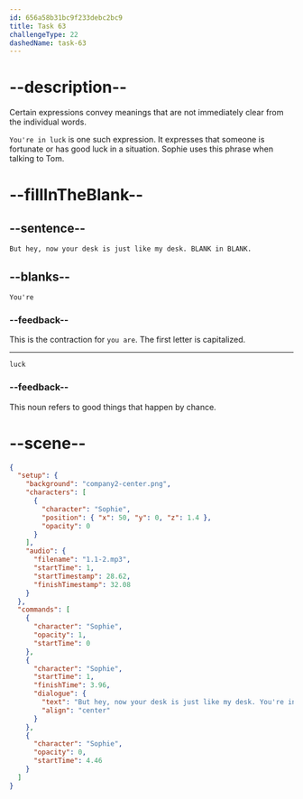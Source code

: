 ```yaml
---
id: 656a58b31bc9f233debc2bc9
title: Task 63
challengeType: 22
dashedName: task-63
---
```


<!--
AUDIO REFERENCE:
Sophie: But hey, now your desk is just like my desk. You're in luck.
-->

# --description--

Certain expressions convey meanings that are not immediately clear from the individual words.

`You're in luck` is one such expression. It expresses that someone is fortunate or has good luck in a situation. Sophie uses this phrase when talking to Tom.

# --fillInTheBlank--

## --sentence--

`But hey, now your desk is just like my desk. BLANK in BLANK.`

## --blanks--

`You're`

### --feedback--

This is the contraction for `you are`. The first letter is capitalized.

---

`luck`

### --feedback--

This noun refers to good things that happen by chance.

# --scene--

```json
{
  "setup": {
    "background": "company2-center.png",
    "characters": [
      {
        "character": "Sophie",
        "position": { "x": 50, "y": 0, "z": 1.4 },
        "opacity": 0
      }
    ],
    "audio": {
      "filename": "1.1-2.mp3",
      "startTime": 1,
      "startTimestamp": 28.62,
      "finishTimestamp": 32.08
    }
  },
  "commands": [
    {
      "character": "Sophie",
      "opacity": 1,
      "startTime": 0
    },
    {
      "character": "Sophie",
      "startTime": 1,
      "finishTime": 3.96,
      "dialogue": {
        "text": "But hey, now your desk is just like my desk. You're in luck.",
        "align": "center"
      }
    },
    {
      "character": "Sophie",
      "opacity": 0,
      "startTime": 4.46
    }
  ]
}
```
